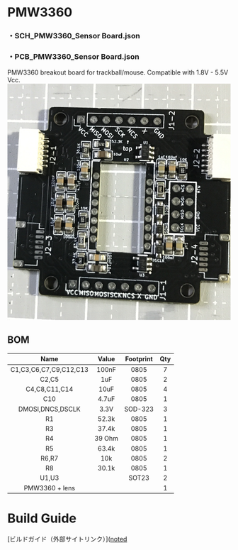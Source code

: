 # **PMW3360**
### ・SCH_PMW3360_Sensor Board.json
### ・PCB_PMW3360_Sensor Board.json

PMW3360 breakout board for trackball/mouse. Compatible with 1.8V - 5.5V Vcc.
![](https://github.com/YMG-CODE/PMW3360_mod/blob/ETE/img/IMG_7028.jpg)

## **BOM**
|Name                       |Value  |Footprint  |Qty    |
|:---:                      |:---:  |:---:      |:---:  |
|C1,C3,C6,C7,C9,C12,C13     |100nF  |0805       |7      |
|C2,C5                      |1uF    |0805       |2      |
|C4,C8,C11,C14              |10uF   |0805       |4      |
|C10                        |4.7uF  |0805       |1      |
|DMOSI,DNCS,DSCLK           |3.3V   |SOD-323    |3      |
|R1                         |52.3k  |0805       |1      |
|R3                         |37.4k  |0805       |1      |
|R4                         |39 Ohm |0805       |1      |
|R5                         |63.4k  |0805       |1      |
|R6,R7                      |10k    |0805       |2      |
|R8                         |30.1k  |0805       |1      |
|U1,U3                      |       |SOT23      |2      |
|PMW3360 + lens             |       |           |1      |

# Build Guide

[ビルドガイド（外部サイトリンク）]([noted](https://note.com/underthrow_/n/n65385d90a76e)
